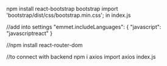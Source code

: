 npm install react-bootstrap bootstrap
import 'bootstrap/dist/css/bootstrap.min.css';   in index.js

//add into settings
"emmet.includeLanguages": {
  "javascript": "javascriptreact"
}


//npm install react-router-dom


//to connect with backend
npm i axios
import axios index.js
